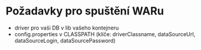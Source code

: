 # Požadavky pro spuštění WARu #

- driver pro vaši DB v lib vašeho kontejneru
- config.properties v CLASSPATH (klíče: driverClassname, dataSourceUrl, dataSourceLogin, dataSourcePassword)
 